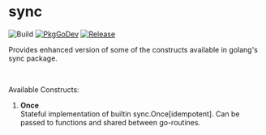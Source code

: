 # sync

![Build](https://github.com/code-dudes/sync/actions/workflows/main.yml/badge.svg?branch=main&event=push)  [![PkgGoDev](https://pkg.go.dev/badge/github.com/code-dudes/sync)](https://pkg.go.dev/github.com/code-dudes/sync)   [![Release](https://img.shields.io/github/v/release/code-dudes/sync.svg?style=flat-square)](https://github.com/code-dudes/sync/releases/latest)

Provides enhanced version of some of the constructs available in golang's sync package.

</br>

Available Constructs:
1. **Once**  
Stateful implementation of builtin sync.Once[idempotent]. Can be passed to functions and shared between go-routines.
